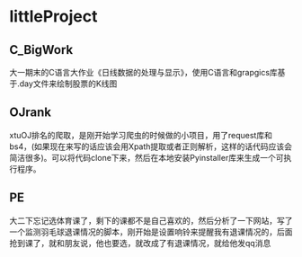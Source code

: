 # littleProject
## C_BigWork
大一期末的C语言大作业《日线数据的处理与显示》，使用C语言和grapgics库基于.day文件来绘制股票的K线图
## OJrank
xtuOJ排名的爬取，是刚开始学习爬虫的时候做的小项目，用了request库和bs4，(如果现在来写的话应该会用Xpath提取或者正则解析，这样的话代码应该会简洁很多)。可以将代码clone下来，然后在本地安装Pyinstaller库来生成一个可执行程序。
## PE
大二下忘记选体育课了，剩下的课都不是自己喜欢的，然后分析了一下网站，写了一个监测羽毛球退课情况的脚本，刚开始是设置响铃来提醒我有退课情况的，后面抢到课了，就和朋友说，他也要选，就改成了有退课情况，就给他发qq消息

